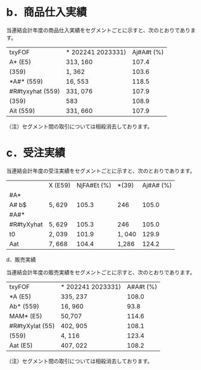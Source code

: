 # b．商品仕入実績

当連結会計年度の商品仕入実績をセグメントごとに示すと、次のとおりであります。

<table><tr><td>txyFOF</td><td>* 202241 2023331)</td><td>Aj#A#t (%)</td></tr><tr><td>A* (E5)</td><td>313, 160</td><td>107.4</td></tr><tr><td>(359)</td><td>1, 362</td><td>103.6</td></tr><tr><td>*A#* (559)</td><td>16, 553</td><td>118.5</td></tr><tr><td>#R#tyxyhat (559)</td><td>331, 076</td><td>107.9</td></tr><tr><td>(359)</td><td>583</td><td>108.9</td></tr><tr><td>Ait (559)</td><td>331, 660</td><td>107.9</td></tr></table>

（注）セグメント間の取引については相殺消去しております。

# c．受注実績

当連結会計年度の受注実績をセグメントごとに示すと、次のとおりであります。

<table><tr><td></td><td>X (E59)</td><td>NjFA#Et (%)</td><td>*(39)</td><td>Aj#A# (%)</td></tr><tr><td>#A*</td><td></td><td></td><td></td><td></td></tr><tr><td>A#  b$</td><td>5, 629</td><td>105.3</td><td>246</td><td>105.0</td></tr><tr><td>#A#*</td><td></td><td></td><td></td><td></td></tr><tr><td>#R#tyXyhat</td><td>5, 629</td><td>105.3</td><td>246</td><td>105.0</td></tr><tr><td>t0</td><td>2, 039</td><td>101.9</td><td>1, 040</td><td>129.9</td></tr><tr><td>Aat</td><td>7, 668</td><td>104.4</td><td>1,286</td><td>124.2</td></tr></table>

d．販売実績

当連結会計年度の販売実績をセグメントごとに示すと、次のとおりであります。

<table><tr><td>txyFOF</td><td>* 202241 2023331)</td><td>A#A#t (%)</td></tr><tr><td>*A (E5)</td><td>335, 237</td><td>108.0</td></tr><tr><td>Ab* (559)</td><td>16, 960</td><td>93.8</td></tr><tr><td>MAM* (E5)</td><td>50,707</td><td>114.6</td></tr><tr><td>#R#tyXylat (55)</td><td>402, 905</td><td>108.1</td></tr><tr><td>(559)</td><td>4, 116</td><td>123.4</td></tr><tr><td>Aat (E5)</td><td>407, 022</td><td>108.2</td></tr></table>

（注）セグメント間の取引については相殺消去しております。